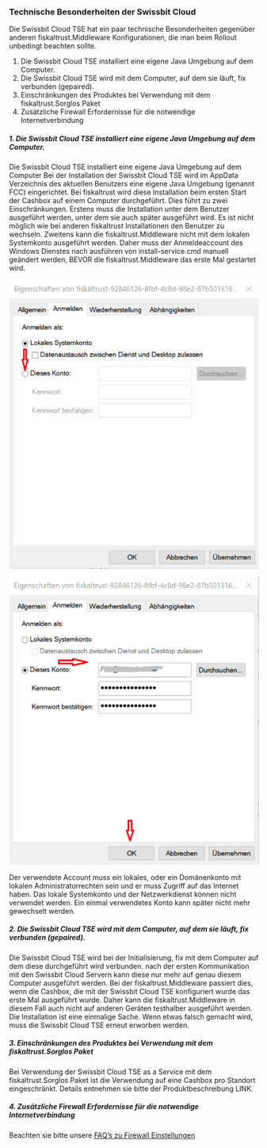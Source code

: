 ### Technische Besonderheiten der Swissbit Cloud

Die Swissbit Cloud TSE hat ein paar technische Besonderheiten gegenüber anderen fiskaltrust.Middleware Konfigurationen, die man beim Rollout unbedingt beachten sollte. 
1.	Die Swissbit Cloud TSE installiert eine eigene Java Umgebung auf dem Computer.  
2.	Die Swissbit Cloud TSE wird mit dem Computer, auf dem sie läuft, fix verbunden (gepaired).
3.	Einschränkungen des Produktes bei Verwendung mit dem fiskaltrust.Sorglos Paket
4.	Zusätzliche Firewall Erfordernisse für die notwendige Internetverbindung

##### 1. Die Swissbit Cloud TSE installiert eine eigene Java Umgebung auf dem Computer.
Die Swissbit Cloud TSE installiert eine eigene Java Umgebung auf dem Computer
Bei der Installation der Swissbit Cloud TSE wird im AppData Verzeichnis des aktuellen Benutzers eine eigene Java Umgebung (genannt FCC) eingerichtet. Bei fiskaltrust wird diese Installation beim ersten Start der Cashbox auf einem Computer durchgeführt. Dies führt zu zwei Einschränkungen. Erstens muss die Installation unter dem Benutzer ausgeführt werden, unter dem sie auch später ausgeführt wird. Es ist nicht möglich wie bei anderen fiskaltrust Installationen den Benutzer zu wechseln. Zweitens kann die fiskaltrust.Middleware nicht mit dem lokalen Systemkonto ausgeführt werden. Daher muss der Anmeldeaccount des Windows Dienstes nach ausführen von install-service.cmd manuell geändert werden, BEVOR die fiskaltrust.Middleware das erste Mal gestartet wird.

![ServiceAccount1](images/service-account-1.png)

![ServiceAccount2](images/service-account-2.png)
 
Der verwendete Account muss ein lokales, oder ein Domänenkonto mit lokalen Administratorrechten sein und er muss Zugriff auf das Internet haben. Das lokale Systemkonto und der Netzwerkdienst können nicht verwendet werden. Ein einmal verwendetes Konto kann später nicht mehr gewechselt werden.

##### 2. Die Swissbit Cloud TSE wird mit dem Computer, auf dem sie läuft, fix verbunden (gepaired).
Die Swissbit Cloud TSE wird bei der Initialisierung, fix mit dem Computer auf dem diese durchgeführt wird verbunden. nach der ersten Kommunikation mit den Swissbit Cloud Servern kann diese nur mehr auf genau diesem Computer ausgeführt werden. Bei der fiskaltrust.Middleware passiert dies, wenn die Cashbox, die mit der Swissbit Cloud TSE konfiguriert wurde das erste Mal ausgeführt wurde. 
Daher kann die fiskaltrust.Middleware in diesem Fall auch nicht auf anderen Geräten testhalber ausgeführt werden. Die Installation ist eine einmalige Sache. Wenn etwas falsch gemacht wird, muss die Swissbit Cloud TSE erneut erworben werden.

##### 3. Einschränkungen des Produktes bei Verwendung mit dem fiskaltrust.Sorglos Paket
Bei Verwendung der Swissbit Cloud TSE as a Service mit dem fiskaltrust.Sorglos Paket ist die Verwendung auf eine Cashbox pro Standort eingeschränkt. Details entnehmen sie bitte der Produktbeschreibung LINK.

##### 4. Zusätzliche Firewall Erfordernisse für die notwendige Internetverbindung
Beachten sie bitte unsere [FAQ’s zu Firewall Einstellungen](https://docs.fiskaltrust.cloud/doc/productdescription-de-doc/for-posdealers/04-after-sales/troubleshooting-firewall.html)
